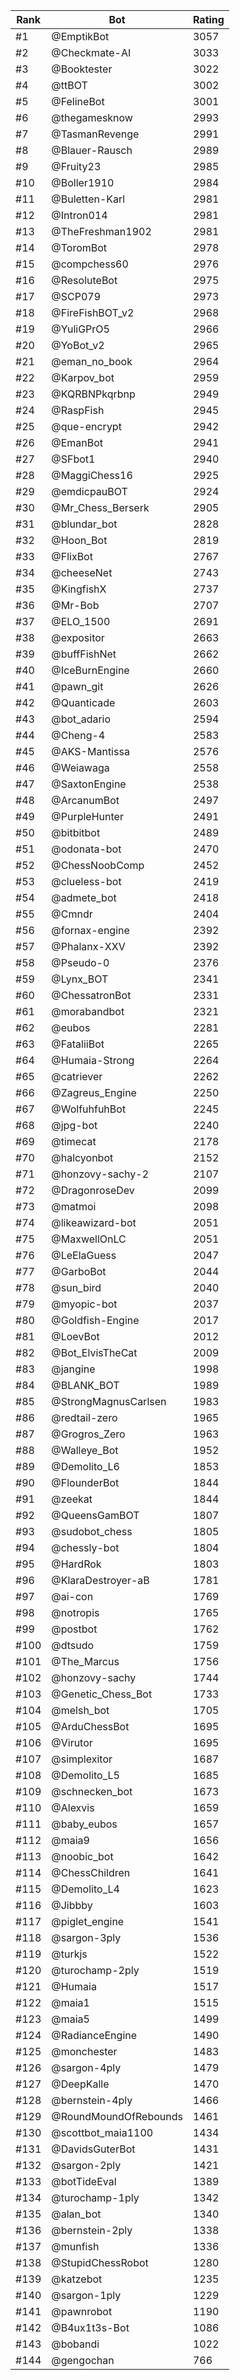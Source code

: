 Rank|Bot|Rating
---|---|---
#1|@EmptikBot|3057
#2|@Checkmate-AI|3033
#3|@Booktester|3022
#4|@ttBOT|3002
#5|@FelineBot|3001
#6|@thegamesknow|2993
#7|@TasmanRevenge|2991
#8|@Blauer-Rausch|2989
#9|@Fruity23|2985
#10|@Boller1910|2984
#11|@Buletten-Karl|2981
#12|@Intron014|2981
#13|@TheFreshman1902|2981
#14|@ToromBot|2978
#15|@compchess60|2976
#16|@ResoluteBot|2975
#17|@SCP079|2973
#18|@FireFishBOT_v2|2968
#19|@YuliGPrO5|2966
#20|@YoBot_v2|2965
#21|@eman_no_book|2964
#22|@Karpov_bot|2959
#23|@KQRBNPkqrbnp|2949
#24|@RaspFish|2945
#25|@que-encrypt|2942
#26|@EmanBot|2941
#27|@SFbot1|2940
#28|@MaggiChess16|2925
#29|@emdicpauBOT|2924
#30|@Mr_Chess_Berserk|2905
#31|@blundar_bot|2828
#32|@Hoon_Bot|2819
#33|@FlixBot|2767
#34|@cheeseNet|2743
#35|@KingfishX|2737
#36|@Mr-Bob|2707
#37|@ELO_1500|2691
#38|@expositor|2663
#39|@buffFishNet|2662
#40|@IceBurnEngine|2660
#41|@pawn_git|2626
#42|@Quanticade|2603
#43|@bot_adario|2594
#44|@Cheng-4|2583
#45|@AKS-Mantissa|2576
#46|@Weiawaga|2558
#47|@SaxtonEngine|2538
#48|@ArcanumBot|2497
#49|@PurpleHunter|2491
#50|@bitbitbot|2489
#51|@odonata-bot|2470
#52|@ChessNoobComp|2452
#53|@clueless-bot|2419
#54|@admete_bot|2418
#55|@Cmndr|2404
#56|@fornax-engine|2392
#57|@Phalanx-XXV|2392
#58|@Pseudo-0|2376
#59|@Lynx_BOT|2341
#60|@ChessatronBot|2331
#61|@morabandbot|2321
#62|@eubos|2281
#63|@FataliiBot|2265
#64|@Humaia-Strong|2264
#65|@catriever|2262
#66|@Zagreus_Engine|2250
#67|@WolfuhfuhBot|2245
#68|@jpg-bot|2240
#69|@timecat|2178
#70|@halcyonbot|2152
#71|@honzovy-sachy-2|2107
#72|@DragonroseDev|2099
#73|@matmoi|2098
#74|@likeawizard-bot|2051
#75|@MaxwellOnLC|2051
#76|@LeElaGuess|2047
#77|@GarboBot|2044
#78|@sun_bird|2040
#79|@myopic-bot|2037
#80|@Goldfish-Engine|2017
#81|@LoevBot|2012
#82|@Bot_ElvisTheCat|2009
#83|@jangine|1998
#84|@BLANK_BOT|1989
#85|@StrongMagnusCarlsen|1983
#86|@redtail-zero|1965
#87|@Grogros_Zero|1963
#88|@Walleye_Bot|1952
#89|@Demolito_L6|1853
#90|@FlounderBot|1844
#91|@zeekat|1844
#92|@QueensGamBOT|1807
#93|@sudobot_chess|1805
#94|@chessly-bot|1804
#95|@HardRok|1803
#96|@KlaraDestroyer-aB|1781
#97|@ai-con|1769
#98|@notropis|1765
#99|@postbot|1762
#100|@dtsudo|1759
#101|@The_Marcus|1756
#102|@honzovy-sachy|1744
#103|@Genetic_Chess_Bot|1733
#104|@melsh_bot|1705
#105|@ArduChessBot|1695
#106|@Virutor|1695
#107|@simplexitor|1687
#108|@Demolito_L5|1685
#109|@schnecken_bot|1673
#110|@Alexvis|1659
#111|@baby_eubos|1657
#112|@maia9|1656
#113|@noobic_bot|1642
#114|@ChessChildren|1641
#115|@Demolito_L4|1623
#116|@Jibbby|1603
#117|@piglet_engine|1541
#118|@sargon-3ply|1536
#119|@turkjs|1522
#120|@turochamp-2ply|1519
#121|@Humaia|1517
#122|@maia1|1515
#123|@maia5|1499
#124|@RadianceEngine|1490
#125|@monchester|1483
#126|@sargon-4ply|1479
#127|@DeepKalle|1470
#128|@bernstein-4ply|1466
#129|@RoundMoundOfRebounds|1461
#130|@scottbot_maia1100|1434
#131|@DavidsGuterBot|1431
#132|@sargon-2ply|1421
#133|@botTideEval|1389
#134|@turochamp-1ply|1342
#135|@alan_bot|1340
#136|@bernstein-2ply|1338
#137|@munfish|1336
#138|@StupidChessRobot|1280
#139|@katzebot|1235
#140|@sargon-1ply|1229
#141|@pawnrobot|1190
#142|@B4ux1t3s-Bot|1086
#143|@bobandi|1022
#144|@gengochan|766
